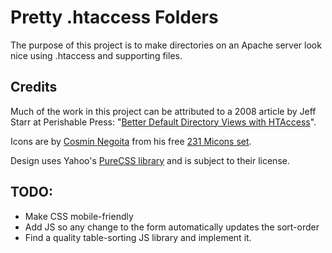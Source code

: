 # Pretty .htaccess Folders

The purpose of this project is to make directories on an Apache server look nice using .htaccess and supporting files. 

## Credits

Much of the work in this project can be attributed to a 2008 article by Jeff Starr at Perishable Press: "[Better Default Directory Views with HTAccess](https://perishablepress.com/better-default-directory-views-with-htaccess/)".

Icons are by [Cosmin Negoita](https://dribbble.com/shots/2071168-231-Icon-Set) from his free [231 Micons set](http://geticonjar.com/freebies/231-micons/).

Design uses Yahoo's [PureCSS library](http://purecss.io/) and is subject to their license. 

## TODO:

- Make CSS mobile-friendly
- Add JS so any change to the form automatically updates the sort-order
- Find a quality table-sorting JS library and implement it.